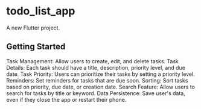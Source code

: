 # todo_list_app

A new Flutter project.

## Getting Started


Task Management: Allow users to create, edit, and delete tasks.
Task Details: Each task should have a title, description, priority level, and due date.
Task Priority: Users can prioritize their tasks by setting a priority level.
Reminders: Set reminders for tasks that are due soon.
Sorting: Sort tasks based on priority, due date, or creation date.
Search Feature: Allow users to search for tasks by title or keyword.
Data Persistence: Save user's data, even if they close the app or restart their phone.
